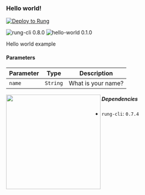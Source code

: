 ### Hello world!



[![Deploy to Rung](https://i.imgur.com/uijt57R.png)](https://app.rung.com.br/integration/hello-world/customize)

![rung-cli 0.8.0](https://img.shields.io/badge/rung--cli-0.8.0-blue.svg?style=flat-square)
![hello-world 0.1.0](https://img.shields.io/badge/hello--world-0.1.0-green.svg?style=flat-square)

Hello world example

#### Parameters

|Parameter | Type | Description |
|----------|------|-------------|
| `name` | `String` | What is your name? |

<img align="left" width="256" src="./icon.png" />

##### Dependencies

- `rung-cli`: `0.7.4`
